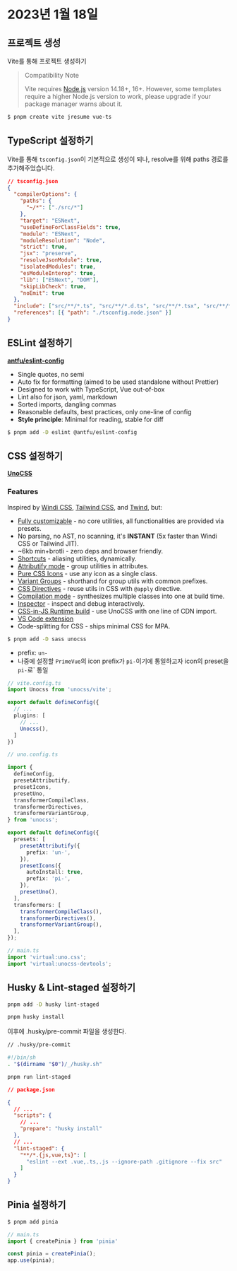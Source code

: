 # 2023년 1월 18일



## 프로젝트 생성

Vite를 통해 프로젝트 생성하기



> Compatibility Note
>
> Vite requires [Node.js](https://nodejs.org/en/) version 14.18+, 16+. However, some templates require a higher Node.js version to work, please upgrade if your package manager warns about it.



```bash
$ pnpm create vite jresume vue-ts
```



## TypeScript 설정하기

Vite를 통해 `tsconfig.json`이 기본적으로 생성이 되나, resolve를 위해 paths 경로를 추가해주었습니다.

```json
// tsconfig.json
{
  "compilerOptions": {
    "paths": {
      "~/*": ["./src/*"]
    },
    "target": "ESNext",
    "useDefineForClassFields": true,
    "module": "ESNext",
    "moduleResolution": "Node",
    "strict": true,
    "jsx": "preserve",
    "resolveJsonModule": true,
    "isolatedModules": true,
    "esModuleInterop": true,
    "lib": ["ESNext", "DOM"],
    "skipLibCheck": true,
    "noEmit": true
  },
  "include": ["src/**/*.ts", "src/**/*.d.ts", "src/**/*.tsx", "src/**/*.vue"],
  "references": [{ "path": "./tsconfig.node.json" }]
}
```



## ESLint 설정하기

**[antfu/eslint-config](https://github.com/antfu/eslint-config)**

- Single quotes, no semi
- Auto fix for formatting (aimed to be used standalone without Prettier)
- Designed to work with TypeScript, Vue out-of-box
- Lint also for json, yaml, markdown
- Sorted imports, dangling commas
- Reasonable defaults, best practices, only one-line of config
- **Style principle**: Minimal for reading, stable for diff



```bash
$ pnpm add -D eslint @antfu/eslint-config
```



## CSS 설정하기

**[UnoCSS](https://github.com/unocss/unocss)**

### Features

Inspired by [Windi CSS](http://windicss.org/), [Tailwind CSS](https://tailwindcss.com/), and [Twind](https://github.com/tw-in-js/twind), but:

- [Fully customizable](https://github.com/unocss/unocss#configurations) - no core utilities, all functionalities are provided via presets.
- No parsing, no AST, no scanning, it's **INSTANT** (5x faster than Windi CSS or Tailwind JIT).
- ~6kb min+brotli - zero deps and browser friendly.
- [Shortcuts](https://github.com/unocss/unocss#shortcuts) - aliasing utilities, dynamically.
- [Attributify mode](https://github.com/unocss/unocss/tree/main/packages/preset-attributify/) - group utilities in attributes.
- [Pure CSS Icons](https://github.com/unocss/unocss/tree/main/packages/preset-icons/) - use any icon as a single class.
- [Variant Groups](https://github.com/unocss/unocss/tree/main/packages/transformer-variant-group) - shorthand for group utils with common prefixes.
- [CSS Directives](https://github.com/unocss/unocss/tree/main/packages/transformer-directives) - reuse utils in CSS with `@apply` directive.
- [Compilation mode](https://github.com/unocss/unocss/tree/main/packages/transformer-compile-class/) - synthesizes multiple classes into one at build time.
- [Inspector](https://github.com/unocss/unocss#inspector) - inspect and debug interactively.
- [CSS-in-JS Runtime build](https://github.com/unocss/unocss/tree/main/packages/runtime) - use UnoCSS with one line of CDN import.
- [VS Code extension](https://marketplace.visualstudio.com/items?itemName=antfu.unocss)
- Code-splitting for CSS - ships minimal CSS for MPA.



```bash
$ pnpm add -D sass unocss
```



* prefix: `un-`
* 나중에 설정할 `PrimeVue`의 icon prefix가 `pi-`이기에 통일하고자 icon의 preset을 `pi-`로` 통일

```typescript
// vite.config.ts
import Unocss from 'unocss/vite';

export default defineConfig({
  // ...
  plugins: [
    // ...
    Unocss(),
  ]
})
```

```typescript
// uno.config.ts

import {
  defineConfig,
  presetAttributify,
  presetIcons,
  presetUno,
  transformerCompileClass,
  transformerDirectives,
  transformerVariantGroup,
} from 'unocss';

export default defineConfig({
  presets: [
    presetAttributify({
      prefix: 'un-',
    }),
    presetIcons({
      autoInstall: true,
      prefix: 'pi-',
    }),
    presetUno(),
  ],
  transformers: [
    transformerCompileClass(),
    transformerDirectives(),
    transformerVariantGroup(),
  ],
});
```

```typescript
// main.ts
import 'virtual:uno.css';
import 'virtual:unocss-devtools';
```



## Husky & Lint-staged 설정하기

```bash
pnpm add -D husky lint-staged

pnpm husky install
```

이후에 .husky/pre-commit 파일을 생성한다.

```bash
// .husky/pre-commit

#!/bin/sh
. "$(dirname "$0")/_/husky.sh"

pnpm run lint-staged
```

```json
// package.json

{
  // ...
  "scripts": {
    // ...
    "prepare": "husky install"
  },
  // ...
  "lint-staged": {
    "**/*.{js,vue,ts}": [
      "eslint --ext .vue,.ts,.js --ignore-path .gitignore --fix src"
    ]
  }
}
```



## Pinia 설정하기

```bash
$ pnpm add pinia
```

```typescript
// main.ts
import { createPinia } from 'pinia'

const pinia = createPinia();
app.use(pinia);
```
